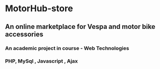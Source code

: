 # MotorHub-store 
## An online marketplace for Vespa and motor bike accessories
### An academic project in course - Web Technologies
### PHP, MySql , Javascript , Ajax
